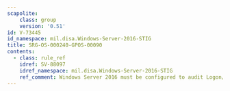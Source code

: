 ```yaml
---
scapolite:
    class: group
    version: '0.51'
id: V-73445
id_namespace: mil.disa.Windows-Server-2016-STIG
title: SRG-OS-000240-GPOS-00090
contents:
  - class: rule_ref
    idref: SV-88097
    idref_namespace: mil.disa.Windows-Server-2016-STIG
    ref_comment: Windows Server 2016 must be configured to audit Logon/Logof ...
---
```


